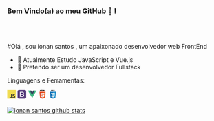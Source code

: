 ### Bem Vindo(a) ao meu GitHub 👋 !

<!--
**ionansantos/ionansantos** is a ✨ _special_ ✨ repository because its `README.md` (this file) appears on your GitHub profile.

Here are some ideas to get you started:

- 🔭 I’m currently working on ...
- 🌱 I’m currently learning ...
- 👯 I’m looking to collaborate on ...
- 🤔 I’m looking for help with ...
- 💬 Ask me about ...
- 📫 How to reach me: ...
- 😄 Pronouns: ...
- ⚡ Fun fact: ...
-->

<br />
<br />

 #Olá , sou ionan santos , um apaixonado desenvolvedor web FrontEnd 
 
 - 🌱 Atualmente Estudo JavaScript e Vue.js
 - 👯 Pretendo ser um desenvolvedor Fullstack
  
  
  Linguagens e Ferramentas:
  
  <code><img height="20" src="https://raw.githubusercontent.com/github/explore/80688e429a7d4ef2fca1e82350fe8e3517d3494d/topics/javascript/javascript.png"></code>
<code><img height="20" src="https://raw.githubusercontent.com/github/explore/80688e429a7d4ef2fca1e82350fe8e3517d3494d/topics/bootstrap/bootstrap.png"></code>
<code><img height="20" src="https://raw.githubusercontent.com/github/explore/80688e429a7d4ef2fca1e82350fe8e3517d3494d/topics/vue/vue.png"></code>
<code><img height="20" src="https://raw.githubusercontent.com/github/explore/5c058a388828bb5fde0bcafd4bc867b5bb3f26f3/topics/html/html.png"></code>
<code><img height="20" src="https://raw.githubusercontent.com/github/explore/80688e429a7d4ef2fca1e82350fe8e3517d3494d/topics/css/css.png"></code> 

<a href="https://github.com/ionansantos/github-readme-stats">
  <img align="center" src="https://github-readme-stats.ionansantos.vercel.app/api?username=ionansantos&show_icons=true&include_all_commits=true&theme=material-palenight" alt="ionan santos github stats" />
</a>

    
 
 
